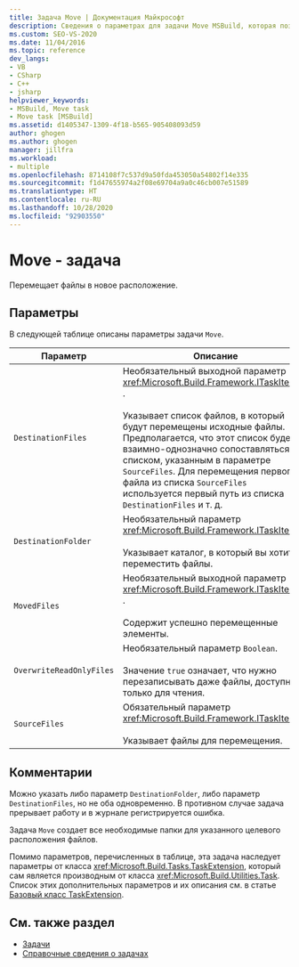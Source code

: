 ```yaml
---
title: Задача Move | Документация Майкрософт
description: Сведения о параметрах для задачи Move MSBuild, которая позволяет перемещать файлы в новые расположения.
ms.custom: SEO-VS-2020
ms.date: 11/04/2016
ms.topic: reference
dev_langs:
- VB
- CSharp
- C++
- jsharp
helpviewer_keywords:
- MSBuild, Move task
- Move task [MSBuild]
ms.assetid: d1405347-1309-4f18-b565-905408093d59
author: ghogen
ms.author: ghogen
manager: jillfra
ms.workload:
- multiple
ms.openlocfilehash: 8714108f7c537d9a50fda453050a54802f14e335
ms.sourcegitcommit: f1d47655974a2f08e69704a9a0c46cb007e51589
ms.translationtype: HT
ms.contentlocale: ru-RU
ms.lasthandoff: 10/28/2020
ms.locfileid: "92903550"
---
```

# <a name="move-task"></a>Move - задача

Перемещает файлы в новое расположение.

## <a name="parameters"></a>Параметры

 В следующей таблице описаны параметры задачи `Move`.

|Параметр|Описание|
|---------------|-----------------|
|`DestinationFiles`|Необязательный выходной параметр <xref:Microsoft.Build.Framework.ITaskItem>`[]` .<br /><br /> Указывает список файлов, в который будут перемещены исходные файлы. Предполагается, что этот список будет взаимно-однозначно сопоставляться со списком, указанным в параметре `SourceFiles`. Для перемещения первого файла из списка `SourceFiles` используется первый путь из списка `DestinationFiles` и т. д.|
|`DestinationFolder`|Необязательный параметр <xref:Microsoft.Build.Framework.ITaskItem>.<br /><br /> Указывает каталог, в который вы хотите переместить файлы.|
|`MovedFiles`|Необязательный выходной параметр <xref:Microsoft.Build.Framework.ITaskItem>`[]` .<br /><br /> Содержит успешно перемещенные элементы.|
|`OverwriteReadOnlyFiles`|Необязательный параметр `Boolean`.<br /><br /> Значение `true` означает, что нужно перезаписывать даже файлы, доступные только для чтения.|
|`SourceFiles`|Обязательный параметр <xref:Microsoft.Build.Framework.ITaskItem>`[]`.<br /><br /> Указывает файлы для перемещения.|

## <a name="remarks"></a>Комментарии

 Можно указать либо параметр `DestinationFolder`, либо параметр `DestinationFiles`, но не оба одновременно. В противном случае задача прерывает работу и в журнале регистрируется ошибка.

 Задача `Move` создает все необходимые папки для указанного целевого расположения файлов.

 Помимо параметров, перечисленных в таблице, эта задача наследует параметры от класса <xref:Microsoft.Build.Tasks.TaskExtension>, который сам является производным от класса <xref:Microsoft.Build.Utilities.Task>. Список этих дополнительных параметров и их описания см. в статье [Базовый класс TaskExtension](../msbuild/taskextension-base-class.md).

## <a name="see-also"></a>См. также раздел

- [Задачи](../msbuild/msbuild-tasks.md)
- [Справочные сведения о задачах](../msbuild/msbuild-task-reference.md)
